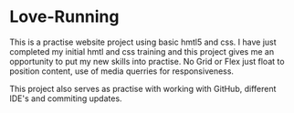 # Love-Running

This is a practise website project using basic hmtl5 and css. I have just completed my initial hmtl and css training and this project gives me an opportunity to put my new skills into practise.  No Grid or Flex just float to position content, use of media querries for responsiveness.

This project also serves as practise with working with GitHub, different IDE's and commiting updates.
